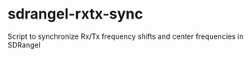 # sdrangel-rxtx-sync
Script to synchronize Rx/Tx frequency shifts and center frequencies in SDRangel
